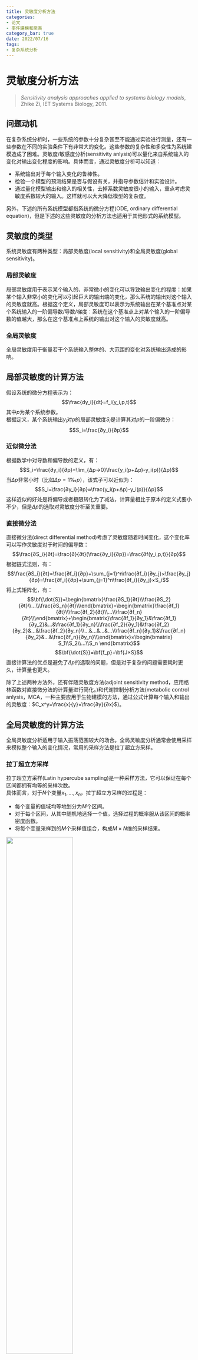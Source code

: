 ```yaml
---
title: 灵敏度分析方法
categories: 
- 论文
- 事件建模和聚类
category_bar: true
date: 2022/07/16
tags:
- 复杂系统分析
---
```

# 灵敏度分析方法
> *Sensitivity analysis approaches applied to systems biology models*, Zhike Zi, IET Systems Biology, 2011.  

## 问题动机
在复杂系统分析时，一些系统的参数十分复杂甚至不能通过实验进行测量，还有一些参数在不同的实验条件下有非常大的变化。这些参数的复杂性和多变性为系统建模造成了困难。灵敏度/敏感度分析(sensitivity anlysis)可以量化来自系统输入的变化对输出变化程度的影响。具体而言，通过灵敏度分析可以知道：  
- 系统输出对于每个输入变化的鲁棒性。  
- 检验一个模型的预测结果是否与假设有关，并指导参数估计和实验设计。  
- 通过量化模型输出和输入的相关性，去掉系数灵敏度很小的输入，重点考虑灵敏度系数较大的输入。这样就可以大大降低模型的复杂度。  
  
另外，下述的所有系统模型都指系统的微分方程(ODE, ordinary differential equation)，但是下述的这些灵敏度的分析方法也适用于其他形式的系统模型。  

## 灵敏度的类型
系统灵敏度有两种类型：局部灵敏度(local sensitivity)和全局灵敏度(global sensitivity)。  

### 局部灵敏度
局部灵敏度用于表示某个输入的、非常微小的变化可以导致输出变化的程度：如果某个输入非常小的变化可以引起巨大的输出端的变化，那么系统的输出对这个输入的灵敏度就高。根据这个定义，局部灵敏度可以表示为系统输出在某个基准点对某个系统输入的一阶偏导数/导数/梯度：系统在这个基准点上对某个输入的一阶偏导数的值越大，那么在这个基准点上系统的输出对这个输入的灵敏度就高。  

### 全局灵敏度
全局灵敏度用于衡量若干个系统输入整体的、大范围的变化对系统输出造成的影响。  


## 局部灵敏度的计算方法
假设系统的微分方程表示为： 
$$\frac{dy_i}{dt}=f_i(y_i,p,t)$$
其中$p$为某个系统参数。  
根据定义，某个系统输出$y_i$对$p$的局部灵敏度$S_i$是计算其对$p$的一阶偏微分：  
$$S_i=\frac{∂y_i}{∂p}$$

### 近似微分法
根据数学中对导数和偏导数的定义，有：
$$S_i=\frac{∂y_i}{∂p}=\lim_{Δp→0}\frac{y_i(p+Δp)-y_i(p)}{Δp}$$
当$Δp$非常小时（比如$Δp=1‰p$），该式子可以近似为：  
$$S_i=\frac{∂y_i}{∂p}≈\frac{y_i(p+Δp)-y_i(p)}{Δp}$$
这样近似的好处是将偏导或者极限转化为了减法，计算量相比于原本的定义式要小不少，但是$Δp$的选取对灵敏度分析至关重要。  

### 直接微分法
直接微分法(direct differential method)考虑了灵敏度随着时间变化，这个变化率可以写作灵敏度对于时间的偏导数：  
$$\frac{∂S_i}{∂t}=\frac{∂}{∂t}(\frac{∂y_i}{∂p})=\frac{∂f(y_i,p,t)}{∂p}$$
根据链式法则，有： 
$$\frac{∂S_i}{∂t}=\frac{∂f_i}{∂p}+\sum_{j=1}^n\frac{∂f_i}{∂y_j}×\frac{∂y_j}{∂p}=\frac{∂f_i}{∂p}+\sum_{j=1}^n\frac{∂f_i}{∂y_j}×S_i$$
将上式矩阵化，有：  
$$\bf{\dot{S}}=\begin{bmatrix}\frac{∂S_1}{∂t}\\\frac{∂S_2}{∂t}\\...\\\frac{∂S_n}{∂t}\\\end{bmatrix}=\begin{bmatrix}\frac{∂f_1}{∂t}\\\frac{∂f_2}{∂t}\\...\\\frac{∂f_n}{∂t}\\\end{bmatrix}+\begin{bmatrix}\frac{∂f_1}{∂y_1}&\frac{∂f_1}{∂y_2}&...&\frac{∂f_1}{∂y_n}\\\frac{∂f_2}{∂y_1}&\frac{∂f_2}{∂y_2}&...&\frac{∂f_2}{∂y_n}\\...&...&...&...\\\frac{∂f_n}{∂y_1}&\frac{∂f_n}{∂y_2}&...&\frac{∂f_n}{∂y_n}\\\end{bmatrix}×\begin{bmatrix}
    S_1\\S_2\\...\\S_n
\end{bmatrix}$$
$$\bf{\dot{S}}=\bf{f_p}+\bf{J×S}$$
直接计算法的优点是避免了$Δp$的选取的问题，但是对于复杂的问题需要耗时更久，计算量也更大。  

除了上述两种方法外，还有伴随灵敏度方法(adjoint sensitivity method，应用格林函数对直接微分法的计算量进行简化。)和代谢控制分析方法(metabolic control anlysis，MCA，一种主要应用于生物建模的方法，通过公式计算每个输入和输出的灵敏度：$C_x^y=\frac{x}{y}×\frac{∂y}{∂x}$)。  

## 全局灵敏度的计算方法
全局灵敏度分析适用于输入振荡范围较大的场合。全局灵敏度分析通常会使用采样来模拟整个输入的变化情况，常用的采样方法是拉丁超立方采样。

### 拉丁超立方采样
拉丁超立方采样(Latin hypercube sampling)是一种采样方法，它可以保证在每个区间都拥有均等的采样次数。  
具体而言，对于$N$个变量$x_1,...,x_n$，拉丁超立方采样的过程是：  
- 每个变量的值域均等地划分为$M$个区间。  
- 对于每个区间，从其中随机地选择一个值，选择过程的概率服从该区间的概率密度函数。  
- 将每个变量采样到的$M$个采样值组合，构成$M×N$维的采样结果。  

<img src = https://cdn.jsdelivr.net/gh/l61012345/Pic/img/20220717171131.png width=60%>  

上图对比了拉丁超立方采样(a)和随机采样(b)的采样结果。可以发现，拉丁超立方采样在每个区间内都各有一次采样，保证了采样的公平性。而随机采样无法保证每个区间内被采样的次数都相同。  
拉丁超立方采样的缺点是在抽样过程中实施了对样本方差的有偏估计，因此在使用基于方差的灵敏度方法时，应当避免使用拉丁超立方采样。  

### 莫里斯灵敏度分析法
莫里斯灵敏度分析法(Morris sensitivity)的基本实现基于控制变量，即一次只改变一个变量。对于$k$个系统的参数/输入，其对每一个参数离散地采样$p$次，采样方法可以是蒙特卡罗方法，最终形成$k×p$的矩阵。对于第$i$个系统参数$x_i$的某次采样，其对整个系统影响的贡献(elementary effects)可以表示为：  
$$d(x_i)=\frac{y(x_1,...,x_{i-1},x_i+Δ,x_{i+1},...,x_k)-y(x)}{Δ}$$
其中$x∈[x_1,x_2,x_{k-1},x_k]$，是一个参考值。$Δ=z\frac{1}{p-1},z∈z^*$。  
在莫里斯灵敏度分析中，$r$个输入变量的均值（$μ=\frac{1}{r}\sum_{i=1}^rd_i$）和均方差($\sigma=\sqrt{\sum_{i=1}^r(d_i-μ_i)/q}$)称为这$r$个输入变量$\bf{x_r}=[x_1,...,x_r]$整体的灵敏度因子，可对$\bf{x_r}$的灵敏度进行判断：当平均值很小时，则说明$\bf{x_r}$对模型的影响很小，该参数不重要；当平均值较大，则说明$\bf{x_r}$与模型输出有线性关系；均方差比较小时，则说明该参数与其他参数的相关性弱；但当平均值和均方差都比较大时，则说明该参数与模型输出有非线性关系，并且该参数与其他参数的相关性、关联性强。  
莫里斯方法的计算量比较小，但是只能在模型是单调的、且$d(x_i)$每次采样值均大于0时（避免采样之间相互对消而造成的干扰）效果才比较好。此外，$p$和$Δ$的选取也会对灵敏度分析产生影响。  

{% note info %}  
系统的单调性：给定控制系统初始值的上下界，给定输入（也可理解为扰动）的上下界，以及控制模型，则可以得到控制系统状态的上下界。  
{% endnote %}  


### WALS算法/有权局部灵敏度均值法
WALS算法(weighted average of local sensitivities)的想法和莫里斯方法相似，都是独立的对参数的灵敏度贡献进行计算，WALS算法的过程如下：  
- 在整个参数空间中，随机地选取参数设置点，在计算该点下的每个参数的局部灵敏度。  
- 按照玻尔兹曼分布：$exp(-E/Tk_b)$为每个参数赋予权重，其中$E$是该参数$p$下$y(p+\Delta)$该参数点一个参考输出$y(p_r)$的有权最小均方差(WLSE)，$y(p_r)$可以通过实验进行观测；$k_bT$是一个尺度系数。具体而言，在参数空间中点$\bf{x_k}$下，参数$p$的有权局部灵敏度为：  
  $$w_p^k=exp\left(-\frac{WLSE(x_k)}{min[WLSE(x_i),i=1,2,...,N]}\right)$$
  其中$N$表示在参数空间中的采样次数。  
- 计算参数$p$的全局灵敏度：  
  $$WALS_p=\sum_{k=1}^NS_p^kw_p^k$$
  其中$S_p^k$是参数$p$在点$\bf{x_k}$下的局部灵敏度。  

WALS算法依赖于采样方法，由于存在均方差计算，其计算量相比莫里斯方法更大。  

### 索伯灵敏度分析法
前两种灵敏度分析方法都基于采样，索伯灵敏度分析法(sobel sensitivity analysis method)基于方差，索伯方法是一种无偏的分析方法，在实施前没有假设模型的输入和输出有必然联系。索伯方法基于对系统输出的方差函数的分解：将关于系统输出的方差函数$f(x)$分解为多个输入变量导致的方差函数，并在这个过程中增加函数的维度。  
对于整个输出函数$f(x)$，可以分解为多个输入变量导致的输出：  
$$f(x)=f_0+∑_{i=1}^kf_i(x_i)+∑_{i=1}^k∑_{j=i+1}^kf_{ij}(x_i,x_j)+...+f_{1...k}(x_1,x_2,...,x_k)$$
所有子项$f$都两两正交。  
其中，输出函数的方差为：  
$$D=∫f^2(x)dx-(∫f(x)dx)^2$$

某些输出变量导致的部分方差表示为：  
$$D_{i_1,i_2,i_3,...,i_k}=∫...∫f^2(x_{i_1},...,x_{i_k})dx_{i_1}...dx_{i_s}$$
将$f(x)$平方后积分，可以发现总方差$D$和各阶方差和之间的关系：  
$$D=\sum_{i=1}^kD_i+∑_{i=1}^k∑_{j=i+1}^kD_{i,j}+...+D_{1,2,...,k}$$
那么$i_1,i_2,i_3,...,i_k$整体的全局灵敏度可以表示为：  
$$S_{i_1,i_2,i_3,...,i_k}=\frac{D_{i_1,i_2,i_3,...,i_k}}{D}$$
其中第$i$个输入的灵敏度表示为$S_i=D_i/D$.  
这里称$S_i$为变量$x_i$的一阶灵敏度系数，表示$x_i$对输出的主要影响。$S_{i,j},i≠j$表示二阶灵敏度系数，表示两个变量$x_i,x_j$之间的交叉影响。因此，$S_{1,2,3,...,k}$表示$k$阶灵敏度，表示$k$个变量$x_1,..,x_k$之间的交叉影响。  
  
#### 基于蒙特卡罗方法的索伯方法
索伯方法中的一个重要的问题是如何求解$D_{i_1,i_2,i_3,...,i_k}$。对此，索伯方法中指出对$D$包含的高阶积分可以通过蒙特卡洛方法求出：  
$$\hat{f_0}=\frac{1}{n}\sum_{m=1}^nf(x_m)$$
$$\hat{D}=\frac{1}{n}\sum_{m=1}^nf^2(x_m)-\hat{f}^2_0$$
$$\hat{D_i}=\frac{1}{n}\sum_{m=1}^nf(x^{(1)}_{im},x^{(1)}_{(-i)m})f(x^{(1)}_{im},x^{(2)}_{(-i)m})-\hat{f}^2_0$$
$$\hat{D_{-i}}=\frac{1}{n}\sum_{m=1}^nf(x^{(1)}_{(-i)m},x^{(1)}_{ik})f(x^{(1)}_{(-i)m},x^{(2)}_{ik})-\hat{f}^2_0$$
$$\hat{D_{ij}^c}=\frac{1}{n}\sum_{m=1}^nf(x^{(1)}_{ijm},x^{(1)}_{(-ij)m})f(x^{(1)}_{ijm},x^{(2)}_{(-ij)m})-\hat{f}^2_0$$
$$\hat{D_{ij}}=\hat{D_{ij}^c}-\hat{D_i}-\hat{D_j}$$
其中， $n$为抽样次数，$x_{-i}$表示去除$x_i$后其他的输入变量，$x_{-ij}$表示去除$x_i$和$x_j$后其他的输入变量，上标$(1)$、$(2)$为输入变量组 $(x_1.,x_2,...,x_k)$的两个$n ×  k$维抽样数组，实质上就是对除$x_i$外其他参数分别进行两次抽样，而参数$x_i$仅抽样一次，再将两组抽样值分别代入模型进行计算，确定对应的方差。  
因此，参数$x_i$的总灵敏度表示为：  
$$\hat{S}_T(i)=1-\frac{\hat{D_{-i}}}{\hat{D}}$$

不难看出，索伯方法是一种计算量极大的算法。而且基于蒙特卡洛方法的索伯方法需要大量的样本数据来近似计算各种方差，通常需要成千上万次的采样。  

### 傅里叶振幅分析法
另一种基于方差的全局灵敏度计算方法是傅里叶振幅分析法(FAST,Fourier amplitude sensitivity test)。傅里叶振幅分析法预先假设了所有的参数都与其他参数独立无关。傅里叶振幅分析方法的步骤是：  
对每一个参数进行采样，第$i$个参数$p_i$的采样服从传递函数：  
$$p_i=p_i^0e^{G_i(sinω_is)}$$
其中$p_i^0$是对$p_i$的一个参考值;$G_i$是$p_i$的概率密度函数在$s$域的表达;$ω_i$是一系列线性无关的整数角频率;$s$是一个尺度系数。 
输出的期望为：$\frac{1}{2π}\int_{-π}^πf(s)ds$，其中$f(s)=f(G_1sin(ω_1s),...,G_ksin(ω_ks))$，根据帕塞瓦尔定律，有输出的方差为：   
$$D≊2∑_{i=1}(A_j^2+B_j^2)$$
$$A_j=\frac{1}{2π}\int_{-π}^πf(s)cos(js)ds$$
$$B_j=\frac{1}{2π}\int_{-π}^πf(s)sin(js)ds$$
在这种方法下某个输入$x_i$的部分方差可以表示为：  
$$D_i≊2∑_{p=1}(A^2_{pω_i}+B^2_{pω_i})$$
$p$表示对$x_i$一共进行了$p$次采样。  
那么，$x_i$的灵敏度可以表示为归一化方差：  
$$S_i=\frac{D_i}{D}≊\frac{2∑_{p=1}(A^2_{pω_i}+B^2_{pω_i})}{2∑_{p=1}(A^2_{j}+B^2_{j})}$$
傅里叶振幅分析也是一种计算量非常大的方法。  

## 评价
### 局部灵敏度和全局灵敏度
从整个系统的参数空间（即整个系统所有可能的参数设置的范围）上来看，局部灵敏度只能在一个基准的参数设置点上衡量小范围变化的影响程度，因此灵敏度的可靠性依赖于这个基准点的参数设置。此外，相比于全局灵敏度，单个或者几个一阶导的计算使得局部灵敏度的计算量要远远小于全局灵敏度。  
而全局灵敏度不需要依赖某个点的参数设置，它更适用于输入变量在较大范围内变化的情况。  

### 全局灵敏度分析法的选择
全局灵敏度分析法可以分为三种：基于采样的分析方法（WALS法）、基于筛选的方法(莫里斯方法)和基于方差的分析方法（索伯分析、傅里叶振幅分析）。  
基于方差的分析方法计算量非常大；而对于基于筛选的莫里斯法，在输入变量数量较多的情况下，采样次数较多，计算所有输入变量的方差和均值的计算量也比较大，此外在系统模型非单调的前提下，在计算均值时，不同输入变量之间的灵敏度贡献可能被相互抵消掉；而基于采样的WALS方法所需要的计算量相比于前两者更小。莫里斯法和许多基于采样的灵敏度分析法都基于系统是单调的假设，在系统是非单调的条件下，一般采用基于方差的灵敏度分析方法。  

### 灵敏度分析的局限性
灵敏度分析为系统建模提供了变量之间关系的衡量，但是灵敏度没有直接描述这样的关系或者机制。变量本身的描述方式决定了灵敏度分析的准确性，当变量本身描述较差时，灵敏度分析结果也可能不能完全反映变量之间的关系，因此，应当在灵敏度分析之后，使用实验（比如控制变量、施加微小干扰）对变量之间的关系进行验证。  